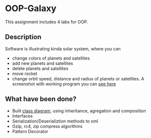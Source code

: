 # OOP-Galaxy
This assignment includes 4 labs for OOP.
## Description
Software is illustrating kinda solar system, where you can 
- change colors of planets and satellites
- add new planets and satellites
- delete planets and satellites
- move rocket
- change orbit speed, distance and radius of planets or satellites.
A screenshot with working program you can [see here](https://github.com/imma-fish-u/OOP-Galaxy/blob/master/screen.png)
## What have been done?
- Built [class diagram](https://github.com/imma-fish-u/OOP-Galaxy/blob/master/classDiagram.png), using inheritance, agregation and composition
- Interfaces
- Serialization/Deserializtion methods to xml
- Gzip, rc4, zip compress algorithms
- Pattern Decorator